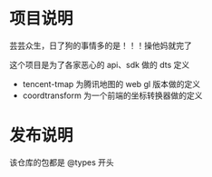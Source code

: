 # 项目说明

芸芸众生，日了狗的事情多的是！！！操他妈就完了

这个项目是为了各家恶心的 api、sdk 做的 dts 定义

- tencent-tmap 为腾讯地图的 web gl 版本做的定义
- coordtransform 为一个前端的坐标转换器做的定义

# 发布说明

该仓库的包都是 @types 开头
